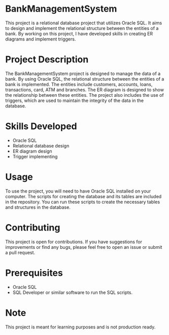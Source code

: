 # BankManagementSystem
This project is a relational database project that utilizes Oracle SQL. It aims to design and implement the relational structure between the entities of a bank. By working on this project, I have developed skills in creating ER diagrams and implement triggers.

# Project Description
The BankManagementSystem project is designed to manage the data of a bank. By using Oracle SQL, the relational structure between the entities of a bank is implemented. The entities include customers, accounts, loans, transactions, card, ATM and branches. The ER diagram is designed to show the relationship between these entities. The project also includes the use of triggers, which are used to maintain the integrity of the data in the database.

# Skills Developed
* Oracle SQL
* Relational database design
* ER diagram design
* Trigger implementing

# Usage
To use the project, you will need to have Oracle SQL installed on your computer. The scripts for creating the database and its tables are included in the repository. You can run these scripts to create the necessary tables and structures in the database.

# Contributing
This project is open for contributions. If you have suggestions for improvements or find any bugs, please feel free to open an issue or submit a pull request.

# Prerequisites
* Oracle SQL
* SQL Developer or similar software to run the SQL scripts.

# Note
This project is meant for learning purposes and is not production ready.
